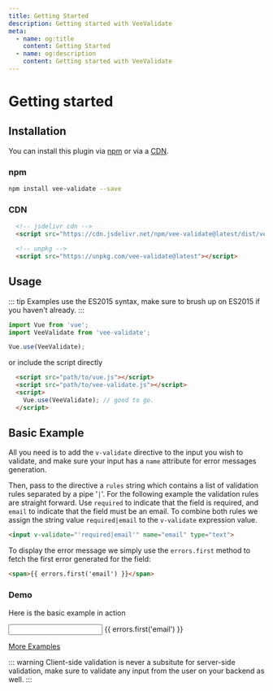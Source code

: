 ```yaml
---
title: Getting Started
description: Getting started with VeeValidate
meta:
  - name: og:title
    content: Getting Started
  - name: og:description
    content: Getting started with VeeValidate
---
```

# Getting started

## Installation

You can install this plugin via [npm](#npm) or via a [CDN](#cdn).

### npm

```bash
npm install vee-validate --save
```

### CDN

```html
  <!-- jsdelivr cdn -->
  <script src="https://cdn.jsdelivr.net/npm/vee-validate@latest/dist/vee-validate.js"></script>

  <!-- unpkg -->
  <script src="https://unpkg.com/vee-validate@latest"></script>
```

## Usage

::: tip
  Examples use the ES2015 syntax, make sure to brush up on ES2015 if you haven't already.
:::

```js
import Vue from 'vue';
import VeeValidate from 'vee-validate';

Vue.use(VeeValidate);
```

or include the script directly

```html
  <script src="path/to/vue.js"></script>
  <script src="path/to/vee-validate.js"></script>
  <script>
    Vue.use(VeeValidate); // good to go.
  </script>
```

## Basic Example

All you need is to add the `v-validate` directive to the input you wish to validate, and make sure your input has a `name` attribute for error messages generation.

Then, pass to the directive a `rules` string which contains a list of validation rules separated by a pipe '`|`'. For the following example the validation rules are straight forward. Use `required` to indicate that the field is required, and `email` to indicate that the field must be an email. To combine both rules we assign the string value `required|email` to the `v-validate` expression value.

```html
<input v-validate="'required|email'" name="email" type="text">
```

To display the error message we simply use the `errors.first` method to fetch the first error generated for the field:

```html
<span>{{ errors.first('email') }}</span>
```

### Demo

Here is the basic example in action

<div>
  <input v-validate="'required|email'" name="email" type="text">
  <span>{{ errors.first('email') }}</span>
</div>

[More Examples](/examples/)

::: warning
  Client-side validation is never a subsitute for server-side validation, make sure to validate any input from the user on your backend as well.
:::
